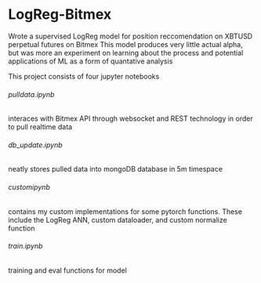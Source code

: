 # LogReg-Bitmex

Wrote a supervised LogReg model for position reccomendation on XBTUSD perpetual futures on Bitmex
This model produces very little actual alpha, but was more an experiment on learning about the process and potential applications of ML as a form of quantative analysis

This project consists of four jupyter notebooks

###### pulldata.ipynb
interaces with Bitmex API through websocket and REST technology in order to pull realtime data
###### db_update.ipynb
neatly stores pulled data into mongoDB database in 5m timespace
###### customipynb
contains my custom implementations for some pytorch functions. These include the LogReg ANN, custom dataloader, and custom normalize function
###### train.ipynb
training and eval functions for model
